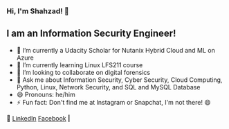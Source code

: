 ### Hi, I'm Shahzad! 👋

## I am an Information Security Engineer! 

- 🔭 I’m currently a Udacity Scholar for Nutanix Hybrid Cloud and ML on Azure 
- 🌱 I’m currently learning Linux LFS211 course
- 👯 I’m looking to collaborate on digital forensics
- 💬 Ask me about Information Security,  Cyber Security, Cloud Computing, Python, Linux, Network Security, and SQL and MySQL Database
- 😄 Pronouns: he/him
- ⚡ Fun fact: Don't find me at Instagram or Snapchat, I'm not there! 😄


👔 [LinkedIn][linkedin]
   [Facebook][facebook] **|**

[linkedin]: https://www.linkedin.com/in/mirshahzad/
[facebook]: https://www.facebook.com/mirshahzad007
